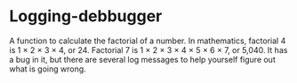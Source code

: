 # Logging-debbugger
A function to calculate the factorial of a number. In mathematics, factorial 4 is 1 × 2 × 3 × 4, or 24. Factorial 7 is 1 × 2 × 3 × 4 × 5 × 6 × 7,
or 5,040. It has a bug in it, but there are several log messages to help yourself figure out what is going wrong.
